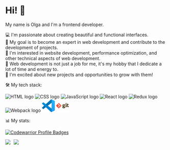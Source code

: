 # Hi! 👋

My name is Olga and I'm a frontend developer.

💻 I'm passionate about creating beautiful and functional interfaces.  
🎯 My goal is to become an expert in web development and contribute to the development of projects.  
🚀 I'm interested in website development, performance optimization, and other technical aspects of web development.  
🌺 Web development is not just a job for me, it's my hobby that I dedicate a lot of time and energy to.    
📩 I'm excited about new projects and opportunities to grow with them! 

🛠️ My tech stack:  

<img src="https://upload.wikimedia.org/wikipedia/commons/thumb/6/61/HTML5_logo_and_wordmark.svg/1280px-HTML5_logo_and_wordmark.svg.png" alt="HTML logo" height="40"> <img src="https://upload.wikimedia.org/wikipedia/commons/d/d5/CSS3_logo_and_wordmark.svg" alt="CSS logo" height="40"> <img src="https://upload.wikimedia.org/wikipedia/commons/6/6a/JavaScript-logo.png" alt="JavaScript logo" height="40"> <img src="https://upload.wikimedia.org/wikipedia/commons/a/a7/React-icon.svg" alt="React logo" height="40"> <img src="https://upload.wikimedia.org/wikipedia/commons/4/49/Redux.png" alt="Redux logo" height="40"> <img src="https://webpack.js.org/assets/icon-square-big.svg" alt="Webpack logo" height="40"> <img src="https://raw.githubusercontent.com/github/explore/80688e429a7d4ef2fca1e82350fe8e3517d3494d/topics/visual-studio-code/visual-studio-code.png" alt="VScode logo" height="40"> <img src="https://raw.githubusercontent.com/github/explore/80688e429a7d4ef2fca1e82350fe8e3517d3494d/topics/git/git.png" alt="VScode logo" height="40">  

📊 My stats:

[![Codewarrior Profile Badges](https://www.codewars.com/users/Olpom/badges/large?theme=light)](https://www.codewars.com/users/Olpom)

<div>
<a href="https://github-readme-stats.vercel.app/api?username=Olpom&hide=contribs&show_icons=true">
  <img  align="left" height="130" style="margin-right: 10px" src="https://github-readme-stats.vercel.app/api?username=Olpom&hide=issues&show_icons=true" />
</a>   
<a href="https://github-readme-stats.vercel.app/api/top-langs/?username=Olpom&layout=compact">
  <img align="left" height="130" src="https://github-readme-stats.vercel.app/api/top-langs/?username=Olpom&layout=compact" />
</a>
</div>

